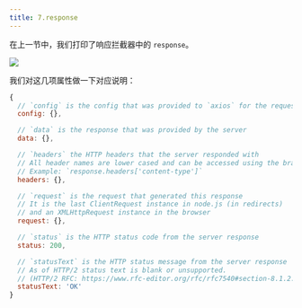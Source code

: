 ```yaml
---
title: 7.response
---
```


在上一节中，我们打印了响应拦截器中的 `response`。

![](https://raw.githubusercontent.com/oneyoung19/vuepress-blog-img/main/img/20230218160158.png)

我们对这几项属性做一下对应说明：

```js
{
  // `config` is the config that was provided to `axios` for the request
  config: {},

  // `data` is the response that was provided by the server
  data: {},

  // `headers` the HTTP headers that the server responded with
  // All header names are lower cased and can be accessed using the bracket notation.
  // Example: `response.headers['content-type']`
  headers: {},

  // `request` is the request that generated this response
  // It is the last ClientRequest instance in node.js (in redirects)
  // and an XMLHttpRequest instance in the browser
  request: {},

  // `status` is the HTTP status code from the server response
  status: 200,

  // `statusText` is the HTTP status message from the server response
  // As of HTTP/2 status text is blank or unsupported.
  // (HTTP/2 RFC: https://www.rfc-editor.org/rfc/rfc7540#section-8.1.2.4)
  statusText: 'OK'
}
```

